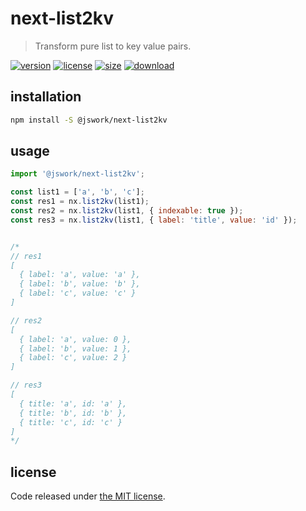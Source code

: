 # next-list2kv
> Transform pure list to key value pairs.

[![version][version-image]][version-url]
[![license][license-image]][license-url]
[![size][size-image]][size-url]
[![download][download-image]][download-url]

## installation
```bash
npm install -S @jswork/next-list2kv
```

## usage
```js
import '@jswork/next-list2kv';

const list1 = ['a', 'b', 'c'];
const res1 = nx.list2kv(list1);
const res2 = nx.list2kv(list1, { indexable: true });
const res3 = nx.list2kv(list1, { label: 'title', value: 'id' });


/*
// res1
[
  { label: 'a', value: 'a' },
  { label: 'b', value: 'b' },
  { label: 'c', value: 'c' }
]

// res2
[
  { label: 'a', value: 0 },
  { label: 'b', value: 1 },
  { label: 'c', value: 2 }
]

// res3
[
  { title: 'a', id: 'a' },
  { title: 'b', id: 'b' },
  { title: 'c', id: 'c' }
]
*/
```

## license
Code released under [the MIT license](https://github.com/afeiship/next-list2kv/blob/master/LICENSE.txt).

[version-image]: https://img.shields.io/npm/v/@jswork/next-list2kv
[version-url]: https://npmjs.org/package/@jswork/next-list2kv

[license-image]: https://img.shields.io/npm/l/@jswork/next-list2kv
[license-url]: https://github.com/afeiship/next-list2kv/blob/master/LICENSE.txt

[size-image]: https://img.shields.io/bundlephobia/minzip/@jswork/next-list2kv
[size-url]: https://github.com/afeiship/next-list2kv/blob/master/dist/next-list2kv.min.js

[download-image]: https://img.shields.io/npm/dm/@jswork/next-list2kv
[download-url]: https://www.npmjs.com/package/@jswork/next-list2kv

